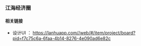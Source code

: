 ### 江海经济圈

#### 相关链接

* 设计UI ： https://lanhuapp.com//web/#/item/project/board?pid=f7c75c6a-6faa-4b14-8276-4e090ad6e82c